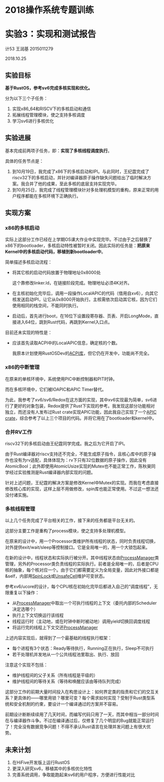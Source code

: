 # 2018操作系统专题训练

# 实验3：实现和测试报告

计53 王润基 2015011279

2018.10.25

## 实验目标

**基于RustOS，参考sv6完成多核实现和优化。**

分为以下三个子任务：

1. 实现x86_64和RISCV下的多核启动和通信
2. 拓展线程管理模块，使之支持多核调度
3. 学习sv6进行多核优化

## 实验进展

基本完成前两项子任务，即：**实现了多核线程调度执行**。

具体的任务节点是：

1. 到10月19日，我完成了x86下的多核启动和IPI。与此同时，王纪霆完成了riscv32下的多核启动，并针对编译器原子操作缺失问题给出了临时解决方案。我合并了他的成果，至此多核的底层支持实现完毕。
2. 到10月25日，我完成了线程管理模块针对多处理机模型的重构，原来正常的用户程序都能在多核环境下正确执行。

## 实现方案

### x86的多核启动

实际上这部分工作已经在上学期OS课大作业中实现完毕。不过由于之后替换了x86下的bootloader，多核启动特性被暂时关闭。因此实际的任务是：**把原来Kernel中的多核启动代码，移植到新bootloader中**。

简单描述多核启动流程：

* 将其它核的启动代码放置于物理地址0x8000处

  这个靠修改linker.ld，在链接阶段完成。物理地址必须4K对齐。

* 在主核初始化完毕后，调用一段操作LocalAPIC的代码（借用自xv6），向其它核发送启动IPI，让它从0x8000开始执行。主核需依次启动其它核，因为它们使用相同的栈空间，不能同时执行。

* 启动后，首先进行boot，在16位下设置段寄存器、页表、开启LongMode，直接进入64位，跳到Rust代码，再跳到Kernel入口点。

目前还未实现的特性是：

* 应该首先读取ACPI中的LocalAPIC信息，确定核的个数。

  我原本计划使用RustOSDev的[ACPI库](https://github.com/rust-osdev/acpi)，但它仍在开发中，功能尚不完全。

### x86的中断管理

在原来的单核环境中，系统使用PIC中断控制器和PIT时钟。

而在多核环境中，它们被IOAPIC和APIC Timer替代。

为此，我参考了xv6/sv6/Redox在这方面的实现，其中xv6实现最为简单，sv6进行了更好的对象包装，Redox提供了Rust下实现的参考。我发现这部分功能相对独立，而还没有人发布过Rust crate实现APIC功能，因此我自己实现了一个[APIC crate](https://github.com/wangrunji0408/APIC-Rust)，综合参考了以上三个项目的代码。并将它用在了bootloader和kernel中。

### 合并RV工作

riscv32下的多核启动由王纪霆同学完成。我之后为它开启了IPI。

由于Rust编译器对riscv支持还不完全，不能生成原子指令，且核心库中的原子操作也没有为rv适配，具体体现为：rv下只有32位数据的原子操作，因此没有AtomicBool；此外即使用AtomicUsize实现的Mutex也不能正常工作，陈秋昊同学经过实验推测是Rust编译器内部实现的问题。

针对上述问题，王纪霆的解决方案是修改Kernel中Mutex的实现。而我在考虑直接修改核心库的实现，这样上层不用做修改，spin库也能正常使用。不过这一想法还没付诸实施。

### 多核线程管理

以上几个任务完成了平台相关的工作，接下来的任务都是平台无关的。

这部分主要工作是重构了process模块，使之支持多处理机模型。

在原来的设计中，用一个Processor类维护所有线程的状态，同时负责线程切换，对外提供exit/wait/sleep等控制接口。它是全局唯一的，用一个大锁包起来。 

在新的设计中，线程状态和实际执行被分开。其中线程状态由[ProcessManager](http://os.cs.tsinghua.edu.cn/oscourse/ProcessManager)类管理，另外的Processor类负责线程的实际执行。前者是全局唯一的，后者是CPU核的抽象，每个核对应一个。由于它们都需要定义为全局变量，因此对外接口都是&self，内部用[SpinLock](http://os.cs.tsinghua.edu.cn/oscourse/SpinLock)或[UnsafeCell](http://os.cs.tsinghua.edu.cn/oscourse/UnsafeCell)维护可变状态。 

参考xv6/ucore的设计，每个CPU核在初始化完毕后都进入自己的“调度线程”，无限重复以下操作： 

- 从[ProcessManager](http://os.cs.tsinghua.edu.cn/oscourse/ProcessManager)中取出一个可执行线程的上下文（委托内部的Scheduler决定选哪个） 
- 执行上下文切换运行该线程 
- 线程运行时（主动地，或在时钟中断时被动地）调用yield切换回调度线程 
- 将运行完的线程上下文交还[ProcessManager](http://os.cs.tsinghua.edu.cn/oscourse/ProcessManager)



上述内容实现后，就得到了一个最基础的线程执行框架：

* 每个进程有3个状态：Ready等待执行，Running正在执行，Sleep不可执行
* 若干处理机并发地从一个公共线程池里取出、执行、放回

注意这个实现不包括：

* 维护线程间的父子关系（所有线程是平级的）
* 维护线程间的等待关系（等待和唤醒应该由等待队列完成）

这部分工作的前期大量时间投入在构思设计上：如何界定类的指责和它们的交互关系？更具体的——哪里用锁？哪里可变？每个需求如何实现？受制于Rust类型系统和安全机制的约束，要设计一个编译通过的方案并不容易。

前期设计断断续续用了几天时间，而编写代码只用了一天，而其中相当一部分时间在与编译器作斗争。不过在编译通过后，仅修复了几个明显的Bug就能正常运行了！完全没有数据竞争问题！不得不承认Rust语言在处理并发问题上有很大优势。

## 未来计划

1. 在HiFive开发版上运行RustOS
2. 更深入研究sv6，移植其中的多核优化特性
3. 完善系统调用，争取能跑起来sv6的用户程序，方便进行性能对比



